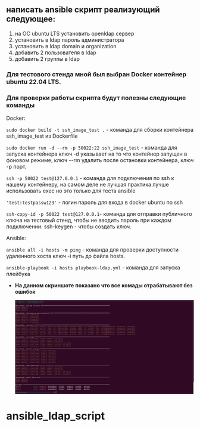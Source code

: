 ## написать ansible скрипт реализующий следующее:
1. на ОС ubuntu LTS установить openldap сервер
2. установить в ldap пароль администратора
3. установить в ldap domain и organization
4. добавить 2 пользователя в ldap
6. добавить 2 группы в ldap


### Для тестового стенда мной был выбран Docker контейнер ubuntu 22.04 LTS.
### Для проверки работы скрипта будут полезны следующие команды

Docker:

`sudo docker build -t ssh_image_test .` - команда для сборки контейнера ssh_image_test из Dockerfile

`sudo docker run -d --rm -p 50022:22 ssh_image_test` - команда для запуска контейнера ключ -d указывает на то что контейнер запущен в фоновом режиме, ключ --rm удалить после остановки контейнера, ключ -p порт.

`ssh -p 50022 test@127.0.0.1` - команда для подключения по ssh к нашему контейнеру, на самом деле не лучшая практика лучше использовать exec но это только для теста ansible

`'test:testpassw123'` - логин пароль для входа в docker ubuntu по ssh

`ssh-copy-id -p 50022 test@127.0.0.1`- команда для отправки публичного ключа на тестовый стенд, чтобы не вводить пароль при каждом подключении. ssh-keygen - чтобы создать ключ.

Ansible:

`ansible all -i hosts -m ping` - команда для проверки доступности удаленного хоста ключ -i путь до файла hosts.

`ansible-playbook -i hosts playbook-ldap.yml` - команда для запуска плейбука


- <b>На данном скриншоте показано что все комады отрабатывают без ошибок<b> 
  
  ![](screenshots/1.png)
# ansible_ldap_script
